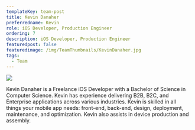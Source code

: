 ```yaml
---
templateKey: team-post
title: Kevin Danaher
preferredname: Kevin
role: iOS Developer, Production Engineer
ordering: 7
description: iOS Developer, Production Engineer
featuredpost: false
featuredimage: /img/TeamThumbnails/KevinDanaher.jpg
tags:
  - Team
---
```

![](/img/TeamThumbnails/KevinDanaher.jpg)

Kevin Danaher is a Freelance iOS Developer with a Bachelor of Science in Computer Science. Kevin has experience delivering B2B, B2C, and Enterprise applications across various industries. Kevin is skilled in all things your mobile app needs: front-end, back-end, design, deployment, maintenance, and optimization. Kevin also assists in device production and assembly.